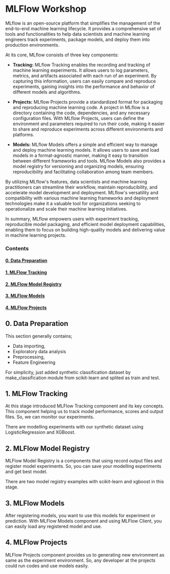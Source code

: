 # MLFlow Workshop
MLflow is an open-source platform that simplifies the management of the end-to-end machine learning lifecycle. It 
provides a comprehensive set of tools and functionalities to help data scientists and machine learning engineers track 
experiments, package models, and deploy them into production environments.

At its core, MLflow consists of three key components:

* **Tracking:** MLflow Tracking enables the recording and tracking of machine learning experiments. It allows users to 
log parameters, metrics, and artifacts associated with each run of an experiment. By capturing this information, users 
can easily compare and reproduce experiments, gaining insights into the performance and behavior of different models 
and algorithms.

* **Projects:** MLflow Projects provide a standardized format for packaging and reproducing machine learning code. A 
project in MLflow is a directory containing the code, dependencies, and any necessary configuration files. With MLflow 
Projects, users can define the environment and parameters required to run their code, making it easier to share and 
reproduce experiments across different environments and platforms.

* **Models:** MLflow Models offers a simple and efficient way to manage and deploy machine learning models. It allows 
users to save and load models in a format-agnostic manner, making it easy to transition between different frameworks 
and tools. MLflow Models also provides a model registry for versioning and organizing models, ensuring reproducibility 
and facilitating collaboration among team members.

By utilizing MLflow's features, data scientists and machine learning practitioners can streamline their workflow, 
maintain reproducibility, and accelerate model development and deployment. MLflow's versatility and compatibility with 
various machine learning frameworks and deployment technologies make it a valuable tool for organizations seeking to 
operationalize and scale their machine learning initiatives.

In summary, MLflow empowers users with experiment tracking, reproducible model packaging, and efficient model deployment
capabilities, enabling them to focus on building high-quality models and delivering value in machine learning projects.
### Contents
#### [0. Data Preparation]()
#### [1. MLFlow Tracking]()
#### [2. MLFlow Model Registry]()
#### [3. MLFlow Models]()
#### [4. MLFlow Projects]()


## 0. Data Preparation
This section generally contains; 
* Data importing,
* Exploratory data analysis
* Preprocessing,
* Feature Engineering

For simplicity, just added synthetic classification dataset by make_classification module from scikit-learn and splited 
as train and test.

## 1. MLFlow Tracking
At this stage introduced MLFlow Tracking component and its key concepts. This component helping us to track model
performance, scores and output files. So, we can monitor our experiments.

There are modelling experiments with our synthetic dataset using LogisticRegression and XGBoost. 

## 2. MLFlow Model Registry
MLFlow Model Registry is a components that using record output files and register model experiments. So, you can save
your modelling experiments and get best model.

There are two model registry examples with scikit-learn and xgboost in this stage.

## 3. MLFlow Models
After registering models, you want to use this models for experiment or prediction. With MLFlow Models component and
using MLFlow Client, you can easily load any registered model and use.

## 4. MLFlow Projects
MLFlow Projects component provides us to generating new environment as same as the experiment environment. So, any
developer at the projects could run codes and use models easily. 

